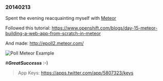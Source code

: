
### 20140213

Spent the evening reacquainting myself with [Meteor](https://www.meteor.com/)

Followed this tutorial: https://www.openshift.com/blogs/day-15-meteor-building-a-web-app-from-scratch-in-meteor

And made: http://epoll2.meteor.com/

![Poll Meteor Example](http://i.imgur.com/IVRa1Pi.png "Poll Meteor Example")

#***GreatSuccesss*** :-)

> App Keys: https://apps.twitter.com/app/5807323/keys